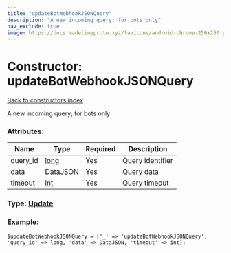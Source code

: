 ```yaml
---
title: "updateBotWebhookJSONQuery"
description: "A new incoming query; for bots only"
nav_exclude: true
image: https://docs.madelineproto.xyz/favicons/android-chrome-256x256.png
---
```

# Constructor: updateBotWebhookJSONQuery  
[Back to constructors index](/API_docs/constructors/index.html)



A new incoming query; for bots only

### Attributes:

| Name     |    Type       | Required | Description |
|----------|---------------|----------|-------------|
|query\_id|[long](/API_docs/types/long.html) | Yes|Query identifier|
|data|[DataJSON](/API_docs/types/DataJSON.html) | Yes|Query data|
|timeout|[int](/API_docs/types/int.html) | Yes|Query timeout|



### Type: [Update](/API_docs/types/Update.html)


### Example:

```
$updateBotWebhookJSONQuery = ['_' => 'updateBotWebhookJSONQuery', 'query_id' => long, 'data' => DataJSON, 'timeout' => int];
```  
